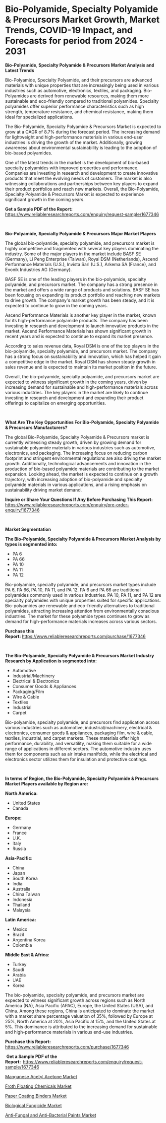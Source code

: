 <p><h1>Bio-Polyamide, Specialty Polyamide & Precursors Market Growth, Market Trends, COVID-19 Impact, and Forecasts for period from 2024 - 2031</h1></p><p><strong>Bio-Polyamide, Specialty Polyamide & Precursors Market Analysis and Latest Trends</strong></p>
<p><p>Bio-Polyamide, Specialty Polyamide, and their precursors are advanced materials with unique properties that are increasingly being used in various industries such as automotive, electronics, textiles, and packaging. Bio-Polyamides are derived from renewable resources, making them more sustainable and eco-friendly compared to traditional polyamides. Specialty polyamides offer superior performance characteristics such as high strength, temperature resistance, and chemical resistance, making them ideal for specialized applications.</p><p>The Bio-Polyamide, Specialty Polyamide & Precursors Market is expected to grow at a CAGR of 8.7% during the forecast period. The increasing demand for lightweight and high-performance materials in various end-user industries is driving the growth of the market. Additionally, growing awareness about environmental sustainability is leading to the adoption of bio-based polyamides.</p><p>One of the latest trends in the market is the development of bio-based specialty polyamides with improved properties and performance. Companies are investing in research and development to create innovative products that meet the evolving needs of customers. The market is also witnessing collaborations and partnerships between key players to expand their product portfolios and reach new markets. Overall, the Bio-Polyamide, Specialty Polyamide & Precursors Market is expected to experience significant growth in the coming years.</p></p>
<p><strong>Get a Sample PDF of the Report:&nbsp;</strong> <a href="https://www.reliableresearchreports.com/enquiry/request-sample/1677346">https://www.reliableresearchreports.com/enquiry/request-sample/1677346</a></p>
<p>&nbsp;</p>
<p><strong>Bio-Polyamide, Specialty Polyamide & Precursors Major Market Players</strong></p>
<p><p>The global bio-polyamide, specialty polyamide, and precursors market is highly competitive and fragmented with several key players dominating the industry. Some of the major players in the market include BASF SE (Germany), Li Peng Enterprise (Taiwan), Royal DSM (Netherlands), Ascend Performance Materials (U.S.), Invista Sarl (U.S.), Arkema SA (France), and Evonik Industries AG (Germany).</p><p>BASF SE is one of the leading players in the bio-polyamide, specialty polyamide, and precursors market. The company has a strong presence in the market and offers a wide range of products and solutions. BASF SE has been focusing on expanding its product portfolio and reaching new markets to drive growth. The company's market growth has been steady, and it is expected to continue to grow in the coming years.</p><p>Ascend Performance Materials is another key player in the market, known for its high-performance polyamide products. The company has been investing in research and development to launch innovative products in the market. Ascend Performance Materials has shown significant growth in recent years and is expected to continue to expand its market presence.</p><p>According to sales revenue data, Royal DSM is one of the top players in the bio-polyamide, specialty polyamide, and precursors market. The company has a strong focus on sustainability and innovation, which has helped it gain a competitive edge in the market. Royal DSM has shown steady growth in sales revenue and is expected to maintain its market position in the future.</p><p>Overall, the bio-polyamide, specialty polyamide, and precursors market are expected to witness significant growth in the coming years, driven by increasing demand for sustainable and high-performance materials across various industries. The key players in the market are likely to continue investing in research and development and expanding their product offerings to capitalize on emerging opportunities.</p></p>
<p>&nbsp;</p>
<p><strong>What Are The Key Opportunities For Bio-Polyamide, Specialty Polyamide & Precursors Manufacturers?</strong></p>
<p><p>The global Bio-Polyamide, Specialty Polyamide & Precursors market is currently witnessing steady growth, driven by growing demand for sustainable polyamide materials in various industries such as automotive, electronics, and packaging. The increasing focus on reducing carbon footprint and stringent environmental regulations are also driving the market growth. Additionally, technological advancements and innovation in the production of bio-based polyamide materials are contributing to the market expansion. Looking ahead, the market is expected to continue on a growth trajectory, with increasing adoption of bio-polyamide and specialty polyamide materials in various applications, and a rising emphasis on sustainability driving market demand.</p></p>
<p><strong>Inquire or Share Your Questions If Any Before Purchasing This Report:</strong> <a href="https://www.reliableresearchreports.com/enquiry/pre-order-enquiry/1677346">https://www.reliableresearchreports.com/enquiry/pre-order-enquiry/1677346</a></p>
<p>&nbsp;</p>
<p><strong>Market Segmentation</strong></p>
<p><strong>The Bio-Polyamide, Specialty Polyamide & Precursors Market Analysis by types is segmented into:</strong></p>
<p><ul><li>PA 6</li><li>PA 66</li><li>PA 10</li><li>PA 11</li><li>PA 12</li></ul></p>
<p><p>Bio-polyamide, specialty polyamide, and precursors market types include PA 6, PA 66, PA 10, PA 11, and PA 12. PA 6 and PA 66 are traditional polyamides commonly used in various industries. PA 10, PA 11, and PA 12 are specialty polyamides with unique properties suited for specific applications. Bio-polyamides are renewable and eco-friendly alternatives to traditional polyamides, attracting increasing attention from environmentally conscious industries. The market for these polyamide types continues to grow as demand for high-performance materials increases across various sectors.</p></p>
<p><strong>Purchase this Report:&nbsp;</strong><a href="https://www.reliableresearchreports.com/purchase/1677346">https://www.reliableresearchreports.com/purchase/1677346</a></p>
<p>&nbsp;</p>
<p><strong>The Bio-Polyamide, Specialty Polyamide & Precursors Market Industry Research by Application is segmented into:</strong></p>
<p><ul><li>Automotive</li><li>Industrial/Machinery</li><li>Electrical & Electronics</li><li>Consumer Goods & Appliances</li><li>Packaging/Film</li><li>Wire & Cable</li><li>Textiles</li><li>Industrial</li><li>Carpet</li></ul></p>
<p><p>Bio-polyamide, specialty polyamide, and precursors find application across various industries such as automotive, industrial/machinery, electrical & electronics, consumer goods & appliances, packaging film, wire & cable, textiles, industrial, and carpet markets. These materials offer high performance, durability, and versatility, making them suitable for a wide range of applications in different sectors. The automotive industry uses them for components such as air intake manifolds, while the electrical and electronics sector utilizes them for insulation and protective coatings.</p></p>
<p>&nbsp;</p>
<p><strong>In terms of Region, the Bio-Polyamide, Specialty Polyamide & Precursors Market Players available by Region are:</strong></p>
<p>
    <p> <strong> North America: </strong>
        <ul>
            <li>United States</li>
            <li>Canada</li>
        </ul>
        </p> 
    <p> <strong> Europe: </strong>
        <ul>
            <li>Germany</li>
            <li>France</li>
            <li>U.K.</li>
            <li>Italy</li>
            <li>Russia</li>
        </ul>
        </p> 
    <p> <strong> Asia-Pacific: </strong>
        <ul>
            <li>China</li>
            <li>Japan</li>
            <li>South Korea</li>
            <li>India</li>
            <li>Australia</li>
            <li>China Taiwan</li>
            <li>Indonesia</li>
            <li>Thailand</li>
            <li>Malaysia</li>
        </ul>
        </p> 
    <p> <strong> Latin America: </strong>
        <ul>
            <li>Mexico</li>
            <li>Brazil</li>
            <li>Argentina Korea</li>
            <li>Colombia</li>
        </ul>
        </p> 
    <p> <strong> Middle East & Africa: </strong>
        <ul>
            <li>Turkey</li>
            <li>Saudi</li>
            <li>Arabia</li>
            <li>UAE</li>
            <li>Korea</li>
        </ul>
    </p>
    </p>
<p><p>The bio-polyamide, specialty polyamide, and precursors market are expected to witness significant growth across regions such as North America (NA), Asia Pacific (APAC), Europe, the United States (USA), and China. Among these regions, China is anticipated to dominate the market with a market share percentage valuation of 35%, followed by Europe at 25%, North America at 20%, Asia Pacific at 15%, and the United States at 5%. This dominance is attributed to the increasing demand for sustainable and high-performance materials in various end-use industries.</p></p>
<p><strong>Purchase this Report: </strong><a href="https://www.reliableresearchreports.com/purchase/1677346">https://www.reliableresearchreports.com/purchase/1677346</a></p>
<p>&nbsp;<strong>Get a Sample PDF of the Report:&nbsp;&nbsp;</strong><a href="https://www.reliableresearchreports.com/enquiry/request-sample/1677346">https://www.reliableresearchreports.com/enquiry/request-sample/1677346</a></p>
<p><strong></strong></p>
<p><p><a href="https://github.com/markusgodoy/Market-Research-Report-List-2/blob/main/manganese-acetyl-acetone-market.md">Manganese Acetyl Acetone Market</a></p><p><a href="https://github.com/luckyshygirl/Market-Research-Report-List-3/blob/main/froth-floating-chemicals-market.md">Froth Floating Chemicals Market</a></p><p><a href="https://github.com/JameTravis/Market-Research-Report-List-3/blob/main/paper-coating-binders-market.md">Paper Coating Binders Market</a></p><p><a href="https://github.com/lataunyatinikmelvin59ilbd0dv/Market-Research-Report-List-1/blob/main/biological-fungicide-market.md">Biological Fungicide Market</a></p><p><a href="https://github.com/vimar16th/Market-Research-Report-List-3/blob/main/anti-fungal-and-anti-bacterial-paints-market.md">Anti-Fungal and Anti-Bacterial Paints Market</a></p></p>